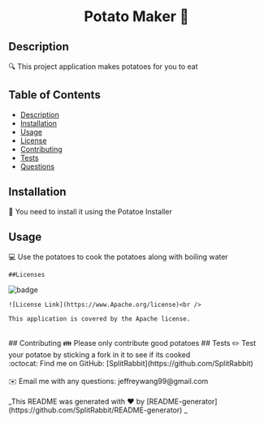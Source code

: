 
  <h1 align="center">Potato Maker 👋</h1>

  ## Description
  🔍 This project application makes potatoes for you to eat
  ## Table of Contents
  - [Description](#description)
  - [Installation](#installation)
  - [Usage](#usage)
  - [License](#license)
  - [Contributing](#contributing)
  - [Tests](#tests)
  - [Questions](#questions)
  ## Installation
  💾 You need to install it using the Potatoe Installer
  ## Usage
  💻 Use the potatoes to cook the potatoes along with boiling water
  
    ##Licenses
    
  ![badge](https://img.shields.io/badge/license-Apache-brightgreen)<br />
  
    
    ![License Link](https://www.Apache.org/license)<br />
    
    This application is covered by the Apache license. 
    
  <br />
  ## Contributing
  👪 Please only contribute good potatoes
  ## Tests
  ✏️ Test your potatoe by sticking a fork in it to see if its cooked
  <br />
  :octocat: Find me on GitHub: [SplitRabbit](https://github.com/SplitRabbit)<br />
  <br />
  ✉️ Email me with any questions: jeffreywang99@gmail.com<br /><br />
  _This README was generated with ❤️ by [README-generator](https://github.com/SplitRabbit/README-generator) _
    